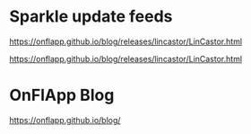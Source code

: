 # Sparkle update feeds

https://onflapp.github.io/blog/releases/lincastor/LinCastor.html

https://onflapp.github.io/blog/releases/lincastor/LinCastor.html

# OnFlApp Blog

https://onflapp.github.io/blog/
